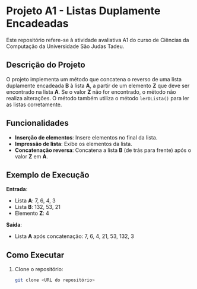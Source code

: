 # Projeto A1 - Listas Duplamente Encadeadas

Este repositório refere-se à atividade avaliativa A1 do curso de Ciências da Computação da Universidade São Judas Tadeu.

## Descrição do Projeto

O projeto implementa um método que concatena o reverso de uma lista duplamente encadeada **B** à lista **A**, a partir de um elemento **Z** que deve ser encontrado na lista **A**. Se o valor **Z** não for encontrado, o método não realiza alterações. O método também utiliza o método `lerDLista()` para ler as listas corretamente.

## Funcionalidades

- **Inserção de elementos**: Insere elementos no final da lista.
- **Impressão de lista**: Exibe os elementos da lista.
- **Concatenação reversa**: Concatena a lista **B** (de trás para frente) após o valor **Z** em **A**.

## Exemplo de Execução

**Entrada**:
- Lista **A**: 7, 6, 4, 3
- Lista **B**: 132, 53, 21
- Elemento **Z**: 4

**Saída**:
- Lista **A** após concatenação: 7, 6, 4, 21, 53, 132, 3

## Como Executar

1. Clone o repositório:
   ```bash
   git clone <URL do repositório>
